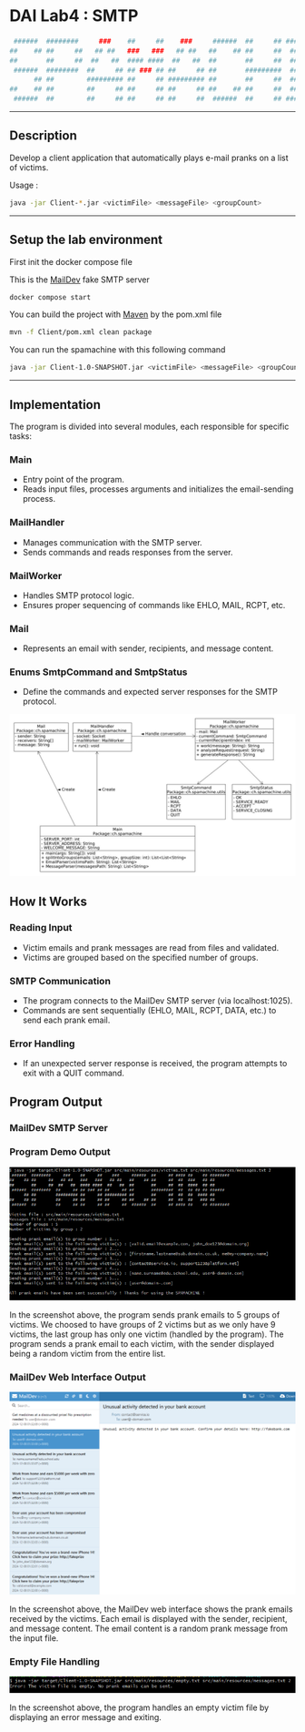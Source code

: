 # DAI Lab4 : SMTP


```bash
 ######  ########     ###    ##     ##    ###     ######  ##     ## #### ##    ## ######## 
##    ## ##     ##   ## ##   ###   ###   ## ##   ##    ## ##     ##  ##  ###   ## ##       
##       ##     ##  ##   ##  #### ####  ##   ##  ##       ##     ##  ##  ####  ## ##       
 ######  ########  ##     ## ## ### ## ##     ## ##       #########  ##  ## ## ## ######   
      ## ##        ######### ##     ## ######### ##       ##     ##  ##  ##  #### ##       
##    ## ##        ##     ## ##     ## ##     ## ##    ## ##     ##  ##  ##   ### ##       
 ######  ##        ##     ## ##     ## ##     ##  ######  ##     ## #### ##    ## ########
 ```

---

 ## Description

Develop a client application that automatically plays e-mail pranks on a list of victims.

Usage :

```bash
java -jar Client-*.jar <victimFile> <messageFile> <groupCount>
```

---

## Setup the lab environment

First init the docker compose file

This is the [MailDev](https://github.com/maildev/maildev) fake SMTP server

```bash
docker compose start
```

You can build the project with [Maven](https://maven.apache.org/index.html) by the pom.xml file
```bash
mvn -f Client/pom.xml clean package
```

You can run the spamachine with this following command

```bash
java -jar Client-1.0-SNAPSHOT.jar <victimFile> <messageFile> <groupCount>
```

---

## Implementation

The program is divided into several modules, each responsible for specific tasks:

### Main
- Entry point of the program.
- Reads input files, processes arguments and initializes the email-sending process.

### MailHandler
- Manages communication with the SMTP server.
- Sends commands and reads responses from the server.

### MailWorker
- Handles SMTP protocol logic.
- Ensures proper sequencing of commands like EHLO, MAIL, RCPT, etc.

### Mail
- Represents an email with sender, recipients, and message content.

### Enums SmtpCommand and SmtpStatus
- Define the commands and expected server responses for the SMTP protocol.


![Diagramme des classes](./Client/Rendu/SmtpClassDiagram.jpg)


## How It Works

### Reading Input
- Victim emails and prank messages are read from files and validated.
- Victims are grouped based on the specified number of groups.

### SMTP Communication
- The program connects to the MailDev SMTP server (via localhost:1025).
- Commands are sent sequentially (EHLO, MAIL, RCPT, DATA, etc.) to send each prank email.

### Error Handling
- If an unexpected server response is received, the program attempts to exit with a QUIT command.


## Program Output

### MailDev SMTP Server

### Program Demo Output
![Diagramme des classes](./Client/Rendu/demo-screenshot.png)

In the screenshot above, the program sends prank emails to 5 groups of victims. We choosed to have groups of 2 victims but as we only have 9 victims, the last group has only one victim (handled by the program). The program sends a prank email to each victim, with the sender displayed being a random victim from the entire list.

### MailDev Web Interface Output
![Diagramme des classes](./Client/Rendu/maildev-demo-screenshot.png)

In the screenshot above, the MailDev web interface shows the prank emails received by the victims. Each email is displayed with the sender, recipient, and message content. The email content is a random prank message from the input file.

### Empty File Handling
![Diagramme des classes](./Client/Rendu/emptyfile-screenshot.png)

In the screenshot above, the program handles an empty victim file by displaying an error message and exiting.